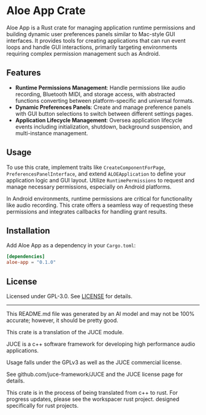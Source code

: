 # Aloe App Crate

Aloe App is a Rust crate for managing application runtime permissions and building dynamic user preferences panels similar to Mac-style GUI interfaces. It provides tools for creating applications that can run event loops and handle GUI interactions, primarily targeting environments requiring complex permission management such as Android.

## Features

- **Runtime Permissions Management**: Handle permissions like audio recording, Bluetooth MIDI, and storage access, with abstracted functions converting between platform-specific and universal formats.
- **Dynamic Preferences Panels**: Create and manage preference panels with GUI button selections to switch between different settings pages.
- **Application Lifecycle Management**: Oversea application lifecycle events including initialization, shutdown, background suspension, and multi-instance management.

## Usage

To use this crate, implement traits like `CreateComponentForPage`, `PreferencesPanelInterface`, and extend `ALOEApplication` to define your application logic and GUI layout. Utilize `RuntimePermissions` to request and manage necessary permissions, especially on Android platforms.

In Android environments, runtime permissions are critical for functionality like audio recording. This crate offers a seamless way of requesting these permissions and integrates callbacks for handling grant results.

## Installation

Add Aloe App as a dependency in your `Cargo.toml`:

```toml
[dependencies]
aloe-app = "0.1.0"
```

## License

Licensed under GPL-3.0. See [LICENSE](https://github.com/klebs6/aloe-rs/blob/main/LICENSE) for details.

***
This README.md file was generated by an AI model and may not be 100% accurate; however, it should be pretty good.

This crate is a translation of the JUCE module.

JUCE is a c++ software framework for developing high performance audio applications.

Usage falls under the GPLv3 as well as the JUCE commercial license.

See github.com/juce-framework/JUCE and the JUCE license page for details.

This crate is in the process of being translated from c++ to rust. For progress updates, please see the workspacer rust project. designed specifically for rust projects.
